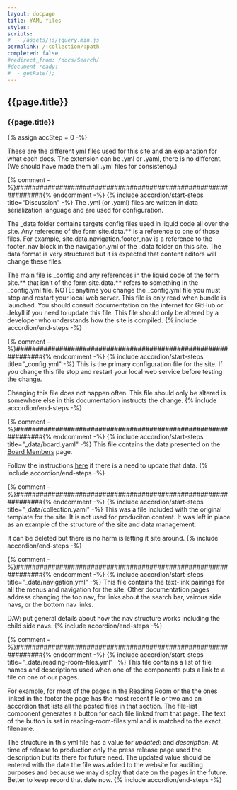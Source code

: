 ```yaml
---
layout: docpage
title: YAML files
styles:
scripts:
#  - /assets/js/jquery.min.js
permalink: /:collection/:path
completed: false
#redirect_from: /docs/Search/
#document-ready:
#  - getRate();
---
```


## {{page.title}}

<h3 class="usa-sr-only">{{page.title}}</h3>
{% assign accStep = 0 -%}

These are the different yml files  used for this site and an explanation for what each does.  The extension can be .yml or .yaml, there is no different.  (We should have made them all .yml files for consistency.)

{% comment -%}###############################################################{% endcomment -%}
{% include accordion/start-steps title="Discussion" -%}
The .yml (or .yaml) files are written in data serialization language and are used for configuration.

The _data folder contains targets config files used in liquid code all over the site.  Any referecne of the form site.data.** is a reference to one of those files.  For example, site.data.navigation.footer_nav is a reference to the footer_nav block in the navigation.yml of the _data folder on this site.  The data format is very structured but it is expected that content editors will change these files.

The main file is _config and any references in the liquid code of the form site.** that isn't of the form site.data.** refers to something in the _config.yml file.  NOTE: anytime you change the _config.yml file you must stop and restart your local web server.  This file is only read when bundle is launched.  You should consult documentation on the internet for GitHub or Jekyll if you need to update this file.  This file should only be altered by a developer who understands how the site is compiled.
{% include accordion/end-steps -%}

{% comment -%}###############################################################{% endcomment -%}
{% include accordion/start-steps title="_config.yml" -%}
This is the primary configuration file for the site.  If you change this file stop and restart your local web service before testing the change.

Changing this file does not happen often.  This file should only be altered is somewhere else in this documentation instructs the change.
{% include accordion/end-steps -%}

{% comment -%}###############################################################{% endcomment -%}
{% include accordion/start-steps title="_data/board.yaml" -%}
This file contains the data presented on the [Board Members]({{site.baseurl}}/board-members/) page.

Follow the instructions [here]({{site.baseurl}}/docs/Board/edit-board-members) if there is a need to update that data.
{% include accordion/end-steps -%}

{% comment -%}###############################################################{% endcomment -%}
{% include accordion/start-steps title="_data/collection.yaml" -%}
This was a file included with the original template for the site.  It is not used for produciton content.  It was left in place as an example of the structure of the site and data management.

It can be deleted but there is no harm is letting it site around.
{% include accordion/end-steps -%}

{% comment -%}###############################################################{% endcomment -%}
{% include accordion/start-steps title="_data/navigation.yml" -%}
This file contains the text-link pairings for all the menus and navigation for the site.  Other documentation pages address changing the top nav, for links about the search bar, vairous side navs, or the bottom nav links.

DAV:  put general details about how the nav structure works including the child side navs.
{% include accordion/end-steps -%}


{% comment -%}###############################################################{% endcomment -%}
{% include accordion/start-steps title="_data/reading-room-files.yml" -%}
This file contains a list of file names and descriptions used when one of the components puts a link to a file on one of our pages.

For example, for most of the pages in the Reading Room or the the ones linked in the footer the page has the most recent file or two and an accordion that lists all the posted files in that section.  The file-list component generates a button for each file linked from that page.  The text of the button is set in reading-room-files.yml and is matched to the exact filename.

The structure in this yml file has a value for *updated:* and *description*.  At time of release to production only the press release page used the description but its there for future need.  The updated value should be entered with the date the file was added to the website for auditing purposes and because we may display that date on the pages in the future.  Better to keep record that date now.
{% include accordion/end-steps -%}
